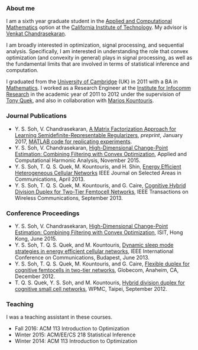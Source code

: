 ### About me
I am a sixth year graduate student in the <a href="http://www.cms.caltech.edu/">Applied and Computational Mathematics</a> option at the <a href="http://www.caltech.edu/">California Institute of Technology</a>. My advisor is <a href="http://users.cms.caltech.edu/~venkatc/">Venkat Chandrasekaran</a>.
  
I am broadly interested in optimization, signal processing, and sequential analysis. Specifically, I am interested in understanding the role that convex optimization (and convexity in general) plays in signal processing, as well as the fundamental limits that are involved in terms of statistical inference and computation.

I graduated from the <a href = "http://www.cam.ac.uk/">University of Cambridge</a> (UK) in 2011 with a BA in <a href = "http://www.maths.cam.ac.uk/">Mathematics</a>. I worked as a Research Engineer at the <a href = "http://www.i2r.a-star.edu.sg/">Institute for Infocomm Research</a> in the academic year of 2011 to 2012 under the supervision of <a href="http://people.sutd.edu.sg/~tonyquek/">Tony Quek</a>, and also in collaboration with <a href = "http://scholar.google.co.in/citations?user=QG9iXtUAAAAJ">Marios Kountouris</a>. 

### Journal Publications
- Y. S. Soh, V. Chandrasekaran, <a href = "http://arxiv.org/abs/1701.01207"> A Matrix Factorization Approach for Learning Semidefinite-Representable Regularizers</a>, <i>preprint</i>, January 2017, <a href = "http://www.its.caltech.edu/~ysoh/sdpreg/matlab.html"> MATLAB code for replicating experiments</a>.
- Y. S. Soh, V. Chandrasekaran, <a href = "http://arxiv.org/abs/1412.3731"> High-Dimensional Change-Point Estimation: Combining Filtering with Convex Optimization</a>, Applied and Computational Harmonic Analysis, November 2015.
- Y. S. Soh, T. Q. S. Quek, M. Kountouris, and H. Shin, <a href = "http://ieeexplore.ieee.org/xpl/articleDetails.jsp?arnumber=6502479" >Energy Efficient Heterogeneous Cellular Networks</a> IEEE Journal on Selected Areas in Communications, April 2013.
- Y. S. Soh, T. Q. S. Quek, M. Kountouris, and G. Caire, <a href = "http://ieeexplore.ieee.org/xpl/articleDetails.jsp?arnumber=6594782">Cognitive Hybrid Division Duplex for Two-Tier Femtocell Networks</a>, IEEE Transactions on Wireless Communications, September 2013.

### Conference Proceedings
- Y. S. Soh, V. Chandrasekaran, <a href = "http://ieeexplore.ieee.org/xpls/abs_all.jsp?arnumber=7282435&tag=1"> High-Dimensional Change-Point Estimation: Combining Filtering with Convex Optimization</a>, ISIT, Hong Kong, June 2015.
- Y. S. Soh, T. Q. S. Quek, and M. Kountouris, <a href = "http://ieeexplore.ieee.org/xpls/abs_all.jsp?arnumber=6655024&tag=1">Dynamic sleep mode strategies in energy efficient cellular networks</a>, IEEE International Conference on Communications, Budapest, June 2013.
- Y. S. Soh, T. Q. S. Quek, M. Kountouris, and G. Caire, <a href="http://ieeexplore.ieee.org/xpls/abs_all.jsp?arnumber=6503443">Flexible duplex for cognitive femtocells in two-tier networks</a>, Globecom, Anaheim, CA, December 2012.
- T. Q. S. Quek, Y. S. Soh, and M. Kountouris, <a href = "http://ieeexplore.ieee.org/xpls/abs_all.jsp?arnumber=6398710">Hybrid division duplex for cognitive small cell networks</a>, WPMC, Taipei, September 2012.

### Teaching
I was a teaching assistant in these courses.
- Fall 2016: ACM 113 Introduction to Optimization
- Winter 2015: ACM/EE/CS 218 Statistical Inference
- Winter 2014: ACM 113 Introduction to Optimization
